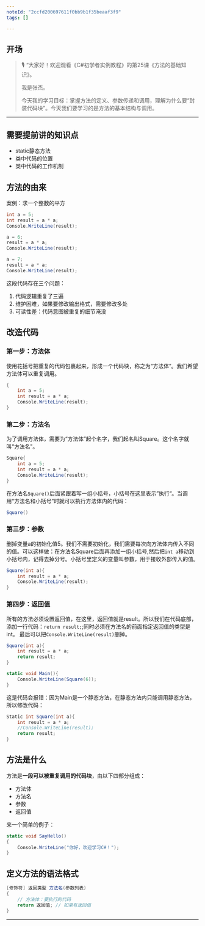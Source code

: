 ```yaml
---
noteId: "2ccfd200697611f0bb9b1f35beaaf3f9"
tags: []

---
```



## **开场**  

> 🎙️ “大家好！欢迎观看《C#初学者实例教程》的第25课《方法的基础知识》。
> 
> 我是张杰。
> 
> 今天我的学习目标：掌握方法的定义、参数传递和调用，理解为什么要“封装代码块”。今天我们要学习的是方法的基本结构与调用。

---

## 需要提前讲的知识点

- static静态方法
- 类中代码的位置
- 类中代码的工作机制

## 方法的由来

案例：求一个整数的平方

```c# linenums="1"
int a = 5;
int result = a * a;
Console.WriteLine(result);

a = 6;
result = a * a;
Console.WriteLine(result);

a = 7;
result = a * a;
Console.WriteLine(result);
```

这段代码存在三个问题：

1. 代码逻辑重复了三遍
2. 维护困难，如果要修改输出格式，需要修改多处
3. 可读性差：代码意图被重复的细节淹没

## 改造代码

### 第一步：方法体

使用花括号把重复的代码包裹起来，形成一个代码块，称之为“方法体”。我们希望方法体可以重复调用。

```c# linenums="1"
{
    int a = 5;
    int result = a * a;
    Console.WriteLine(result);
}
```

### 第二步：方法名

为了调用方法体，需要为“方法体”起个名字，我们起名叫Square。这个名字就叫“方法名"。

```c# linenums="1"
Square{
    int a = 5;
    int result = a * a;
    Console.WriteLine(result);
}
```
在方法名`Square()`后面紧跟着写一组小括号，小括号在这里表示”执行“。当调用“方法名和小括号”时就可以执行方法体内的代码：

```c# linenums="1"
Square()
```
### 第三步：参数

删掉变量a的初始化值5。我们不需要初始化，我们需要每次向方法体内传入不同的值。可以这样做：在方法名Square后面再添加一组小括号,然后把`int a`移动到小括号内，记得去掉分号。小括号里定义的变量叫参数，用于接收外部传入的值。

```c# linenums="1"
Square(int a){
    int result = a * a;
    Console.WriteLine(result);
}
```

### 第四步：返回值

所有的方法必须设置返回值，在这里，返回值就是result。所以我们在代码底部，添加一行代码：`return result;`;同时必须在方法名的前面指定返回值的类型是int。 最后可以把`Console.WriteLine(result)`删掉。

```c# linenums="1"
Square(int a){
    int result = a * a;
    return result;
}
```


```c# linenums="1"
static void Main(){
    Console.WriteLine(Square(6));
}
```
这是代码会报错：因为Main是一个静态方法，在静态方法内只能调用静态方法，所以修改代码：

```c# linenums="1"
Static int Square(int a){
    int result = a * a;
    //Console.WriteLine(result);
    return result;
}
```

## 方法是什么

方法是**一段可以被重复调用的代码块**，由以下四部分组成：

- 方法体
- 方法名
- 参数
- 返回值

来一个简单的例子：

```csharp
static void SayHello()
{
    Console.WriteLine("你好，欢迎学习C#！");
}
```


## 定义方法的语法格式

```c#
[修饰符] 返回类型 方法名(参数列表)
{
    // 方法体：要执行的代码
    return 返回值; // 如果有返回值
}
```

---

